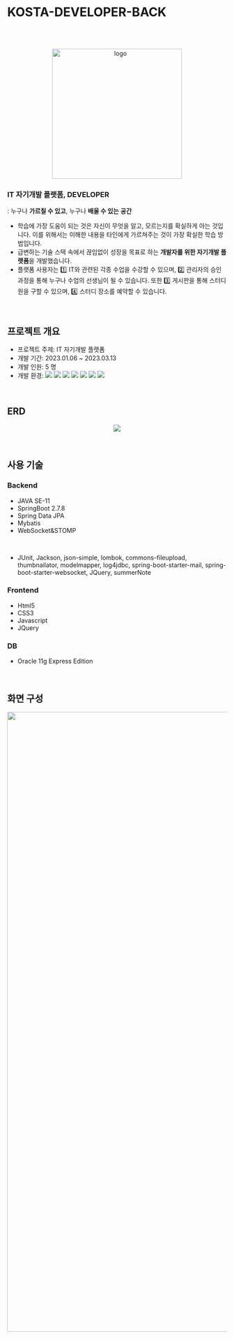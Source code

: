 # KOSTA-DEVELOPER-BACK
<br><br>
<p align="center">
  <img width="298" alt="logo" src="https://user-images.githubusercontent.com/118253722/230824775-3747572b-e935-4a06-8f07-896028d72791.png">
</p>

### IT 자기개발 플랫폼, DEVELOPER
: 누구나 **가르칠 수 있고**, 누구나 **배울 수 있는** **공간**

- 학습에 가장 도움이 되는 것은 자신이 무엇을 알고, 모르는지를 확실하게 아는 것입니다. 이를 위해서는 이해한 내용을 타인에게 가르쳐주는 것이 가장 확실한 학습 방법입니다.
- 급변하는 기술 스택 속에서 끊임없이 성장을 목표로 하는 **개발자를 위한 자기개발 플랫폼**을 개발했습니다.
- 플랫폼 사용자는 1️⃣ IT와 관련된 각종 수업을 수강할 수 있으며, 2️⃣ 관리자의 승인 과정을 통해 누구나 수업의 선생님이 될 수 있습니다. 또한 3️⃣ 게시판을 통해 스터디원을 구할 수 있으며, 4️⃣ 스터디 장소를 예약할 수 있습니다.
<br>

## 프로젝트 개요
- 프로젝트 주제: IT 자기개발 플랫폼 
- 개발 기간: 2023.01.06 ~ 2023.03.13
- 개발 인원: 5 명
- 개발 환경: <img src="https://img.shields.io/badge/Eclipse%20IDE-2C2255?style=flat&logo=EclipseIDE&logoColor=white" /> <img src="https://img.shields.io/badge/postman-FF6C37?style=flat&logo=postman&logoColor=white" /> <img src="https://img.shields.io/badge/GitHub-181717?style=flat&logo=GitHub&logoColor=white" /> <img src="https://img.shields.io/badge/sourcetree-0052CC?style=flat&logo=sourcetree&logoColor=white" /> <img src="https://img.shields.io/badge/SQLDeveloper-F80000?style=flat&logo=oracle&logoColor=white" /> <img src="https://img.shields.io/badge/Visual%20Studio%20Code-007ACC?style=flat&logo=VisualStudioCode&logoColor=white" /> <img src="https://img.shields.io/badge/notion-000000?style=flat&logo=notion&logoColor=white" />
<br>

## ERD
<p align="center">
  <img src="https://user-images.githubusercontent.com/118253722/230828729-7f84703e-0399-4fce-b186-3e2d0e7c4b0e.png">
</p>
<br>

## 사용 기술
### Backend
- JAVA SE-11
- SpringBoot 2.7.8
- Spring Data JPA
- Mybatis
- WebSocket&STOMP
<br>

- JUnit, Jackson, json-simple, lombok, commons-fileupload, thumbnailator, modelmapper, log4jdbc, spring-boot-starter-mail, spring-boot-starter-websocket,
JQuery, summerNote


### Frontend
- Html5
- CSS3
- Javascript
- JQuery

### DB
- Oracle 11g Express Edition
<br>

## 화면 구성
<p align="center">
  <img width="1420" alt="스크린샷 2023-04-10 15 08 11" src="https://user-images.githubusercontent.com/118253722/230838021-96bc828c-330a-4aad-85c0-159617c9541a.png">
</p>
